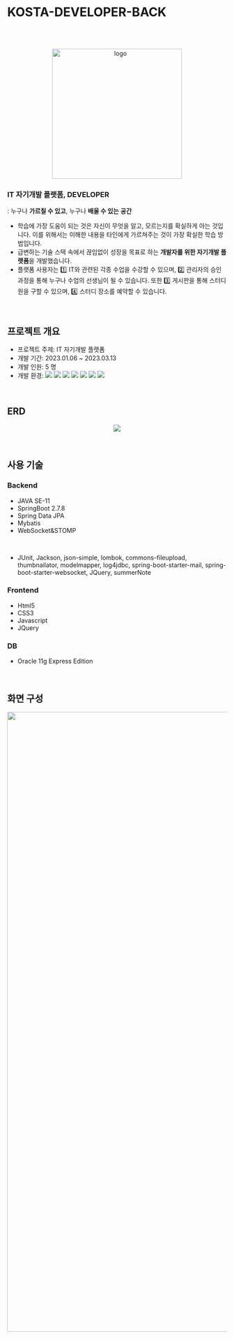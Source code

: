 # KOSTA-DEVELOPER-BACK
<br><br>
<p align="center">
  <img width="298" alt="logo" src="https://user-images.githubusercontent.com/118253722/230824775-3747572b-e935-4a06-8f07-896028d72791.png">
</p>

### IT 자기개발 플랫폼, DEVELOPER
: 누구나 **가르칠 수 있고**, 누구나 **배울 수 있는** **공간**

- 학습에 가장 도움이 되는 것은 자신이 무엇을 알고, 모르는지를 확실하게 아는 것입니다. 이를 위해서는 이해한 내용을 타인에게 가르쳐주는 것이 가장 확실한 학습 방법입니다.
- 급변하는 기술 스택 속에서 끊임없이 성장을 목표로 하는 **개발자를 위한 자기개발 플랫폼**을 개발했습니다.
- 플랫폼 사용자는 1️⃣ IT와 관련된 각종 수업을 수강할 수 있으며, 2️⃣ 관리자의 승인 과정을 통해 누구나 수업의 선생님이 될 수 있습니다. 또한 3️⃣ 게시판을 통해 스터디원을 구할 수 있으며, 4️⃣ 스터디 장소를 예약할 수 있습니다.
<br>

## 프로젝트 개요
- 프로젝트 주제: IT 자기개발 플랫폼 
- 개발 기간: 2023.01.06 ~ 2023.03.13
- 개발 인원: 5 명
- 개발 환경: <img src="https://img.shields.io/badge/Eclipse%20IDE-2C2255?style=flat&logo=EclipseIDE&logoColor=white" /> <img src="https://img.shields.io/badge/postman-FF6C37?style=flat&logo=postman&logoColor=white" /> <img src="https://img.shields.io/badge/GitHub-181717?style=flat&logo=GitHub&logoColor=white" /> <img src="https://img.shields.io/badge/sourcetree-0052CC?style=flat&logo=sourcetree&logoColor=white" /> <img src="https://img.shields.io/badge/SQLDeveloper-F80000?style=flat&logo=oracle&logoColor=white" /> <img src="https://img.shields.io/badge/Visual%20Studio%20Code-007ACC?style=flat&logo=VisualStudioCode&logoColor=white" /> <img src="https://img.shields.io/badge/notion-000000?style=flat&logo=notion&logoColor=white" />
<br>

## ERD
<p align="center">
  <img src="https://user-images.githubusercontent.com/118253722/230828729-7f84703e-0399-4fce-b186-3e2d0e7c4b0e.png">
</p>
<br>

## 사용 기술
### Backend
- JAVA SE-11
- SpringBoot 2.7.8
- Spring Data JPA
- Mybatis
- WebSocket&STOMP
<br>

- JUnit, Jackson, json-simple, lombok, commons-fileupload, thumbnailator, modelmapper, log4jdbc, spring-boot-starter-mail, spring-boot-starter-websocket,
JQuery, summerNote


### Frontend
- Html5
- CSS3
- Javascript
- JQuery

### DB
- Oracle 11g Express Edition
<br>

## 화면 구성
<p align="center">
  <img width="1420" alt="스크린샷 2023-04-10 15 08 11" src="https://user-images.githubusercontent.com/118253722/230838021-96bc828c-330a-4aad-85c0-159617c9541a.png">
</p>
